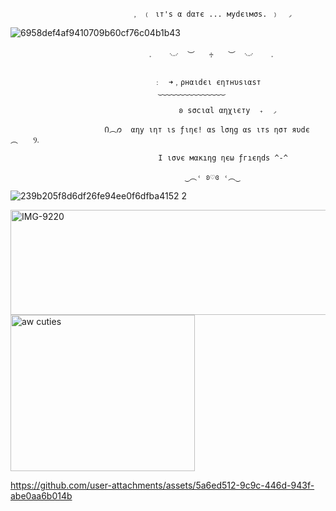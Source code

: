                                ﹐ ﹙ ιт's α dαтє ... мydєιмσs. ﹚  ◞

![6958def4af9410709b60cf76c04b1b43](https://github.com/user-attachments/assets/2bd2e75d-8371-4b18-80ee-ecadd40e199c)




                                   𝅄    ࿙࿚  ︶ ⠀ ♱⠀  ︶  ࿙࿚    𝅄
                                   
                                    ﹕　➜﹐ρнαιdєι єηтнυsιαsт
                                     ‿‿‿‿‿‿‿‿‿‿‿‿‿‿‿

                                    　    𐐪 sσcιαl αηχιєтy  ₊  ◞
                                       
                         Ი︵𐑼  αηy ιηт ιs ƒιηє! αs lσηg αs ιтs ησт яυdє ⠀︵⠀ ⠀Ⳋ𝅄
                         
                                     I ισνє мαĸıηg ηєω ƒгıєηds ^-^

                                           ‿︵˓ ʚ♡ɞ ˓︵‿ 
                                       
![239b205f8d6df26fe94ee0f6dfba4152 2](https://github.com/user-attachments/assets/baf2348b-58aa-4b49-91a9-56bf539aec14)

<img width="1280" height="168" alt="IMG-9220" src="https://github.com/user-attachments/assets/2afb2b9f-0b55-4d28-971c-358d9d36fe9a" />
       
                                
<img width="295" height="250" alt="aw cuties" src="https://github.com/user-attachments/assets/b2482f86-5e25-496b-a4f2-842c13da4b7f" />




https://github.com/user-attachments/assets/5a6ed512-9c9c-446d-943f-abe0aa6b014b


